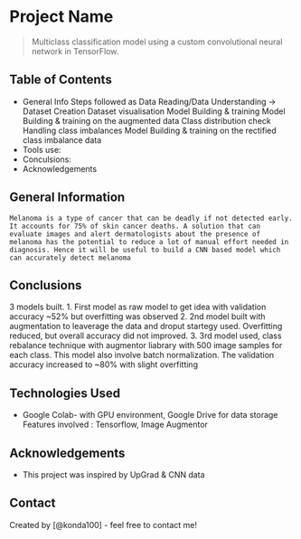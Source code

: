# Project Name
> Multiclass classification model using a custom convolutional neural network in TensorFlow.


## Table of Contents
* General Info
	Steps followed as 
	Data Reading/Data Understanding → 
	Dataset Creation
	Dataset visualisation 
	Model Building & training
	Model Building & training on the augmented data
	Class distribution check	
	Handling class imbalances
	Model Building & training on the rectified class imbalance data 
* Tools use:	
* Conculsions:	
* Acknowledgements



## General Information
	Melanoma is a type of cancer that can be deadly if not detected early. It accounts for 75% of skin cancer deaths. A solution that can evaluate images and alert dermatologists about the presence of melanoma has the potential to reduce a lot of manual effort needed in diagnosis. Hence it will be useful to build a CNN based model which can accurately detect melanoma



## Conclusions
3 models built. 
	1. First model as raw model to get idea with validation accuracy ~52% but overfitting was observed
	2. 2nd model built with augmentation to leaverage the data and droput startegy used. Overfitting reduced, but overall 	accuracy did not improved.
	3. 3rd model used, class rebalance technique with augmentor liabrary with 500 image samples for each class. This model 	also involve batch normalization. The validation accuracy increased to ~80% with slight overfitting

## Technologies Used
- Google Colab- with GPU environment, Google Drive for data storage
	Features involved : Tensorflow, Image Augmentor


## Acknowledgements
- This project was inspired by UpGrad & CNN data 


## Contact
Created by [@konda100] - feel free to contact me!


<!-- Optional -->
<!-- ## License -->
<!-- This project is open source and available under the [... License](). -->
